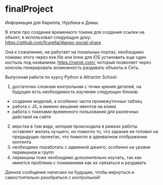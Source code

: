 # finalProject

Информация для Кирилла, Нурбека и Димы: 

В этапе про создание временного токена для создания ссылки на объект, я использовал следующую доку:
https://github.com/fcurella/django-social-share 

Она к сожалению, не работает на локальных портах, необходимо помимо этого через exe.file или brew для iOS установить еще один костыль под названием: https://ngrok.com/, который позволяет через консоль генерировать возможность раздавать объекты в Сеть. 

Выпускная работа по курсу Python в Attractor School: 

1) достаточно сложная контрольная с точки зрения деталей, на будущее есть необходимость изучения следующих блоков: 
- создание моделей, а особенно части промежуточных таблиц
- работа с JS, а именно вешание ивентов на клики 
- работа с токенами временного пользования для различных действий на сайте
 
2) верстка в том виде, которая происходила в рамках работы оставляет желать лучшего, но помогло то, что заранее ее готовил на предыдущих проектах, что помогло в адекватном отображении контента
3) необходимо поработать с админкой джанго, особенно на уровне пермишнов и групп
4) пермишны тоже необходимо дополнительно изучать, так как имеется проблема с пониманием как их связаться и раздавать


Данное сообщение написано на будущее, чтобы вернуться и самостоятельно разобраться с контрольной! 
